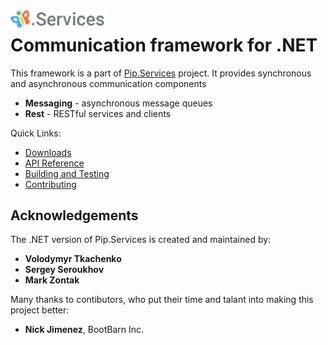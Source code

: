 # <img src="https://github.com/pip-services/pip-services/raw/master/design/Logo.png" alt="Pip.Services Logo" style="max-width:30%"> <br/> Communication framework for .NET

This framework is a part of [Pip.Services](https://github.com/pip-services/pip-services) project.
It provides synchronous and asynchronous communication components 

- **Messaging** - asynchronous message queues
- **Rest** - RESTful services and clients

Quick Links:

* [Downloads](https://github.com/pip-services/pip-services-net-dotnet/blob/master/doc/Downloads.md)
* [API Reference](http://htmlpreview.github.io/?https://github.com/pip-services/pip-services-net-dotnet/blob/master/doc/api/index.html)
* [Building and Testing](https://github.com/pip-services/pip-services-net-dotnet/blob/master/doc/Development.md)
* [Contributing](https://github.com/pip-services/pip-services-net-dotnet/blob/master/doc/Development.md/#contrib)

## Acknowledgements

The .NET version of Pip.Services is created and maintained by:
- **Volodymyr Tkachenko**
- **Sergey Seroukhov**
- **Mark Zontak**

Many thanks to contibutors, who put their time and talant into making this project better:
- **Nick Jimenez**, BootBarn Inc.